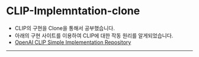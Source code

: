 # CLIP-Implemntation-clone
* CLIP의 구현을 Clone을 통해서 공부했습니다.
* 아래의 구현 사이트를 이용하여 CLIP에 대한 작동 원리를 알게되었습니다.
* [OpenAI CLIP Simple Implementation Repository](https://github.com/moein-shariatnia/OpenAI-CLIP/tree/master)
* * *
